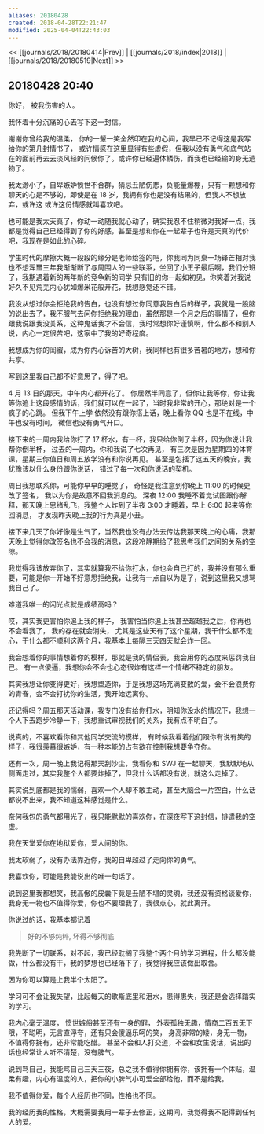 ```yaml
---
aliases: 20180428
created: 2018-04-28T22:21:47
modified: 2025-04-04T22:43:03
---
```


<< [[journals/2018/20180414|Prev]] | [[journals/2018/index|2018]] | [[journals/2018/20180519|Next]] >>

## 20180428 20:40

你好， 被我伤害的人。

我怀着十分沉痛的心去写下这一封信。

谢谢你曾给我的温柔， 你的一颦一笑全然印在我的心间，我早已不记得这是我写给你的第几封情书了， 或许情感在这里显得有些虚假，但我以没有勇气和底气站在的面前再去云淡风轻的问候你了。或许你已经遍体鳞伤，而我也已经输的身无遗物了。

我太渺小了，自卑嫉妒愤世不合群，猜忌丑陋伤悲，负能量爆棚，只有一颗想和你聊天的心是不够的，即使是在 18 岁，我拥有你也是没有结果的，但我人不想放弃，或许这 或许这份情感就叫喜欢吧。

也可能是我太天真了，你动一动随我就心动了，确实我忍不住稍微对我好一点，我都是觉得自己已经得到了你的好感，甚至是想和你在一起辈子也许是天真的代价吧，我现在是如此的心碎。

学生时代的摩擦大概一段段的缘分是老师给签的吧，你我同为同桌一场锋芒相对我也不想浑噩三年我渐渐断了与周围人的一些联系，坐回了小王子最后啊，我们分班了，我期遇着新的两年新的竞争新的同学 只有旧的你一起如初见，你笑着对我说好久不见荒芜内心犹如爆米花般开花，我想感觉还不错。

我没从想过你会拒绝我的告白，也没有想过你同意我告白后的样子，我就是一股脑的说出去了，我不服气去问你拒绝我的理由，虽然那是一个月之后的事情了，但你跟我说跟我没关系，这种鬼话我才不会信，我时常想你好谨慎啊，什么都不和别人说，内心一定很苦吧，这家中了我的好奇程度。

我想成为你的闺蜜，成为你内心诉苦的大树，我同样也有很多苦暑的地方，想和你共享。

写到这里我自己都不好意思了，得了吧。

4 月 13 日的那天，中午内心都开花了。 你居然半同意了，但你让我等你，你让我等你追上这段感情的话，我们就可以在一起了，当时我非常的开心，那绝对是一个疯子的心跳。 但我下午上学 依然没有跟你搭上话，晚上看你 QQ 也是不在线，中午也没有时间， 微信也没有勇气开口。

接下来的一周内我给你打了 17 杯水，有一杯，我只给你倒了半杯，因为你说让我帮你倒半杯， 过去的一周内，你和我说了七次再见， 有三次是因为星期四的体育课，星期三你值日和周五放学没有和你说再见。 甚至是包括了这五天的晚安，我犹豫该以什么身份跟你说话， 错过了每一次和你说话的契机。

周日我想联系你，可能你早早的睡觉了， 奇怪是我注意到你晚上 11:00 的时候更改了签名， 我以为你是故意不回我消息的。 深夜 12:00 我睡不着觉试图跟你解释，那天晚上思绪乱飞，我整个人炸到了半夜 3:00 才睡着，早上 6:00 起来等你回消息， 才发现昨天晚上我的行为真是小丑。

接下来几天了你好像是生气了，当然我也没有办法去传达我那天晚上的心痛，我那天晚上觉得你改签名也不会我的消息，这段冷静期给了我思考我们之间的关系的空隙。

我觉得我该放弃你了，其实就算我不给你打水，你也会自己打的，我并没有那么重要，可能是你一开始不好意思拒绝我，让我有一点自以为是了，说到这里我又想骂我自己了。

难道我唯一的闪光点就是成绩高吗？

哎，其实我更害怕你追上我的样子， 我害怕当你追上我甚至超越我之后，你再也不会看我了， 我的存在就会消失， 尤其是这些天有了这个星期，我干什么都不走心，干什么都不顺利这两个月，我基本上每隔三天四天就会炸一回。

我会想着你的事情想着你的模样，那就是我的情侣表，我会用你的态度来惩罚我自己。 有一点傻逼，我想你会不会也心态很炸有这样一个情绪不稳定的朋友。

其实我想让你变得更好，我想塑造你，于是我想这场充满变数的爱，会不会浪费你的青春，会不会打扰你的生活，我开始远离你。

还记得吗？周五那天活动课，我专门没有给你打水，明知你没水的情况下，我想一个人下去跑步冷静一下，我想重试审视我们的关系，我有点不明白了。

说真的，不喜欢看你和其他同学交流的模样， 有时候我看着他们跟你有说有笑的样子，我很羡慕很嫉妒，有一种本能的占有欲在控制我想要争夺你。

还有一次，周一晚上我记得那天刮沙尘，我看你和 SWJ 在一起聊天，我默默地从侧面走过，其实我整个人都要炸掉了，但我什么话都没有说，就这么走掉了。

其实说到底都是我的懦弱，喜欢一个人却不敢主动，甚至大脑会一片空白，什么话都说不出来，我不知道这种感觉是什么。

奈何我包的勇气都用光了，我只能默默的喜欢你，在深夜写下这封信，排遣我的空虚。

我在天堂爱你在地狱爱你，爱人间的你。

我太软弱了，没有办法靠近你，我的自卑超过了走向你的勇气。

我喜欢你，可能是我能说出的唯一句话了。

说到这里我都想笑，我高傲的皮囊下竟是丑陋不堪的灵魂，我还没有资格谈爱你，我身无一物也不值得你爱，你也不要理我了，我很点心，就此离开。

你说过的话，我基本都记着

> 好的不够纯粹, 坏得不够彻底

我先断了一切联系，对不起，我已经耽搁了我整个两个月的学习进程，什么都没能做，什么都没有干，我的梦想也已经落下了，我觉得我应该做出取舍。

因为你可以算是上我半个太阳了。

学习可不会让我失望，比起每天的歇斯底里和泪水，患得患失，我还是会选择踏实的学习。

 我内心毫无温度， 愤世嫉俗甚至还有一身的罪， 外表孤独无趣，情商二百五无下限，不聪明，无言直浮夸，还有只会傻逼乐呵的笑， 身高非常的矮，身无一物，不值得你拥有，还非常能吃醋。 甚至不会和人打交道，不会和女生说话，说出的话也经常让人听不清楚，没有脾气。

说到骂自己，我能骂自己三天三夜，总之我不值得你拥有你，该拥有一个体贴，温柔有趣，内心有温度的人，把你的小脾气小可爱全部给他，而不是给我。

我不值得你爱，每个人经历也不同，性格也不同。

我的经历我的性格，大概需要我用一辈子去修正，这期间，我觉得我不配得到任何人的爱。
